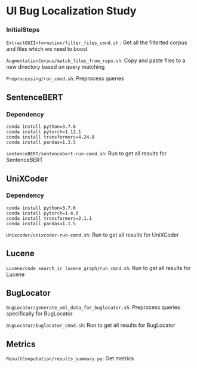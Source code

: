 # UI Bug Localization Study

### InitialSteps
```ExtractGUIInformation/filter_files_cmnd.sh``` : Get all the filterted corpus and files which we need to boost

```AugmentationCorpus/match_files_from_repo.sh```: Copy and paste files to a new directory based on query matching

```Preprocessing/run_cmnd.sh```: Preprocess queries

## SentenceBERT
### Dependency
```
conda install python=3.7.6
conda install pytorch=1.12.1
conda install transformers=4.24.0
conda install pandas=1.3.5
```

```sentenceBERT/sentencebert-run-cmnd.sh```: Run to get all results for SentenceBERT

## UniXCoder
### Dependency

```
conda install python=3.7.6
conda install pytorch=1.4.0
conda install transformers=2.1.1
conda install pandas=1.1.5
```

```Unixcoder/unixcoder-run-cmnd.sh```: Run to get all results for UniXCoder

## Lucene
```Lucene/code_search_ir_lucene_graph/run_cmnd.sh```: Run to get all results for Lucene

## BugLocator
```BugLocator/generate_xml_data_for_buglocator.sh```: Preprocess queries specifically for BugLocator.

```BugLocator/buglocator_cmnd.sh```: Run to get all results for BugLocator 

## Metrics
```ResultComputation/results_summary.py```: Get metrics